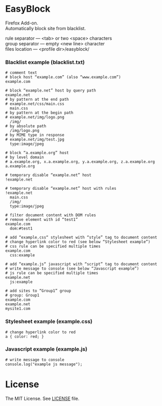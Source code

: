EasyBlock
======
Firefox Add-on.<br/>
Automatically block site from blacklist.

rule separator — &lt;tab&gt; or two &lt;space&gt; characters<br/>
group separator — empty &lt;new line&gt; character<br/>
files location — &lt;profile dir&gt;/easyblock/

### Blacklist example (blacklist.txt)
```
# comment text
# block host “example.com” (also “www.example.com”)
example.com

# block “example.net” host by query path
example.net
# by pattern at the end path
# example.net/css/main.css
  main.css
# by pattern at the begin path
# example.net/img/logo.png
  /img/
# by absolute path
  /img/logo.png
# by MIME type in response
# example.net/img/test.jpg
  type:image/jpeg

# block “a.example.org” host
# by level domain
# a.example.org, x.a.example.org, y.a.example.org, z.a.example.org
a.example.org

# temporary disable “example.net” host
!example.net

# temporary disable “example.net” host with rules
!example.net
  main.css
  /img/
  type:image/jpeg

# filter document content with DOM rules
# remove element with id “test1”
example.com
  dom:#test1

# add “example.css“ stylesheet with “style” tag to document content
# change hyperlink color to red (see below “Stylesheet example”)
# css rule can be specified multiple times
example.com
  css:example

# add “example.js“ javascript with “script” tag to document content
# write message to console (see below “Javascript example”)
# js rule can be specified multiple times
example.net
  js:example

# add sites to “Group1” group
# group: Group1
example.com
example.net
mysite1.com
```

### Stylesheet example (example.css)
```
# change hyperlink color to red
a { color: red; }

```

### Javascript example (example.js)
```
# write message to console
console.log("example js message");

```

# License
The MIT License. See [LICENSE](LICENSE) file.
